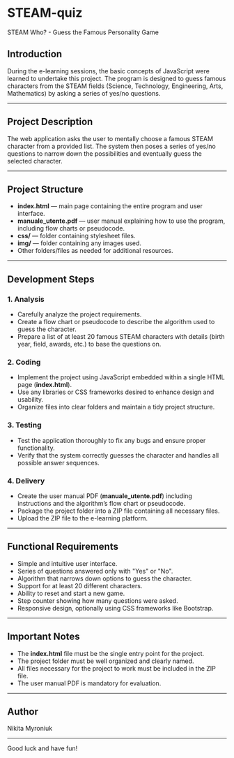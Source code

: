 # STEAM-quiz
STEAM Who? - Guess the Famous Personality Game

## Introduction
During the e-learning sessions, the basic concepts of JavaScript were learned to undertake this project. The program is designed to guess famous characters from the STEAM fields (Science, Technology, Engineering, Arts, Mathematics) by asking a series of yes/no questions.

---

## Project Description
The web application asks the user to mentally choose a famous STEAM character from a provided list. The system then poses a series of yes/no questions to narrow down the possibilities and eventually guess the selected character.

---

## Project Structure

- **index.html** — main page containing the entire program and user interface.
- **manuale_utente.pdf** — user manual explaining how to use the program, including flow charts or pseudocode.
- **css/** — folder containing stylesheet files.
- **img/** — folder containing any images used.
- Other folders/files as needed for additional resources.

---

## Development Steps

### 1. Analysis
- Carefully analyze the project requirements.
- Create a flow chart or pseudocode to describe the algorithm used to guess the character.
- Prepare a list of at least 20 famous STEAM characters with details (birth year, field, awards, etc.) to base the questions on.

### 2. Coding
- Implement the project using JavaScript embedded within a single HTML page (**index.html**).
- Use any libraries or CSS frameworks desired to enhance design and usability.
- Organize files into clear folders and maintain a tidy project structure.

### 3. Testing
- Test the application thoroughly to fix any bugs and ensure proper functionality.
- Verify that the system correctly guesses the character and handles all possible answer sequences.

### 4. Delivery
- Create the user manual PDF (**manuale_utente.pdf**) including instructions and the algorithm’s flow chart or pseudocode.
- Package the project folder into a ZIP file containing all necessary files.
- Upload the ZIP file to the e-learning platform.

---

## Functional Requirements
- Simple and intuitive user interface.
- Series of questions answered only with "Yes" or "No".
- Algorithm that narrows down options to guess the character.
- Support for at least 20 different characters.
- Ability to reset and start a new game.
- Step counter showing how many questions were asked.
- Responsive design, optionally using CSS frameworks like Bootstrap.

---

## Important Notes
- The **index.html** file must be the single entry point for the project.
- The project folder must be well organized and clearly named.
- All files necessary for the project to work must be included in the ZIP file.
- The user manual PDF is mandatory for evaluation.

---

## Author
Nikita Myroniuk

---

Good luck and have fun!

